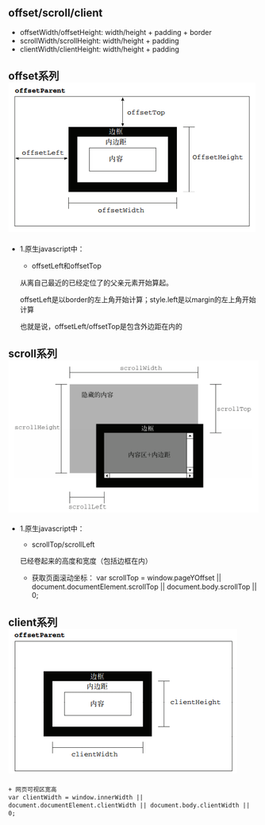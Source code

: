 ## offset/scroll/client

* offsetWidth/offsetHeight: width/height + padding + border
* scrollWidth/scrollHeight: width/height + padding
* clientWidth/clientHeight: width/height + padding



## offset系列 ![Alt text](./offset.png)
* 1.原生javascript中：
    + offsetLeft和offsetTop

    从离自己最近的已经定位了的父亲元素开始算起。

    offsetLeft是以border的左上角开始计算；style.left是以margin的左上角开始计算

    也就是说，offsetLeft/offsetTop是包含外边距在内的

## scroll系列![Alt text](./scroll.png)
* 1.原生javascript中：
    + scrollTop/scrollLeft

    已经卷起来的高度和宽度（包括边框在内）
    + 获取页面滚动坐标：
    var scrollTop = window.pageYOffset || document.documentElement.scrollTop || document.body.scrollTop || 0;

## client系列![Alt text](./client.png)
    + 网页可视区宽高
    var clientWidth = window.innerWidth || document.documentElement.clientWidth || document.body.clientWidth || 0;

